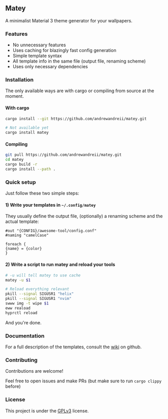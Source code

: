## Matey

A minimalist Material 3 theme generator for your wallpapers.

### Features
- No unnecessary features
- Uses caching for blazingly fast config generation
- Simple template syntax
- All template info in the same file (output file, renaming scheme)
- Uses only necessary dependencies

### Installation
The only available ways are with cargo or compiling from source at the moment.

#### With cargo
```sh
cargo install --git https://github.com/andrewandreii/matey.git

# Not available yet
cargo install matey
```

#### Compiling
```sh
git pull https://github.com/andrewandreii/matey.git
cd matey
cargo build -r
cargo install --path .
```

### Quick setup

Just follow these two simple steps:

#### 1) Write your templates in `~/.config/matey`
They usually define the output file, (optionally) a renaming scheme and the actual template:
```
#out "{CONFIG}/awesome-tool/config.conf"
#naming "camelCase"

foreach {
{name} = {color}
}
```

#### 2) Write a script to run matey and reload your tools
```sh
# -u will tell matey to use cache
matey -u $1

# Reload everything relevant
pkill --signal SIGUSR1 "helix"
pkill --signal SIGUSR1 "nvim"
swww img -t wipe $1
eww reaload
hyprctl reload
```

And you're done.

### Documentation

For a full description of the templates, consult the [wiki](https://github.com/andrewandreii/matey/wiki/Template-files) on github.

### Contributing

Contributions are welcome!

Feel free to open issues and make PRs (but make sure to run `cargo clippy` before)

### License

This project is under the [GPLv3](LICENSE) license.
